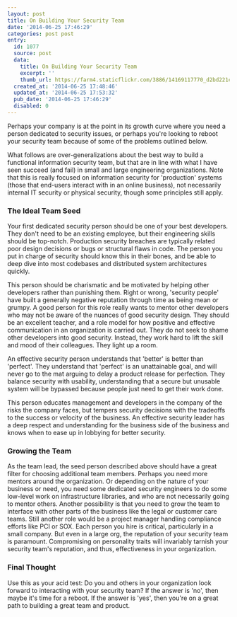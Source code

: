 ```yaml
---
layout: post
title: On Building Your Security Team
date: '2014-06-25 17:46:29'
categories: post post
entry:
  id: 1077
  source: post
  data:
    title: On Building Your Security Team
    excerpt: ''
    thumb_url: https://farm4.staticflickr.com/3886/14169117770_d2bd221c9d_q_d.jpg
  created_at: '2014-06-25 17:48:46'
  updated_at: '2014-06-25 17:53:32'
  pub_date: '2014-06-25 17:46:29'
  disabled: 0
---
```

Perhaps your company is at the point in its growth curve where you need a person dedicated to security issues, or perhaps you're looking to reboot your security team because of some of the problems outlined below.  

What follows are over-generalizations about the best way to build a functional information security team, but that are in line with what I have seen succeed (and fail) in small and large engineering organizations.  Note that this is really focused on information security for 'production' systems (those that end-users interact with in an online business), not necessarily internal IT security or physical security, though some principles still apply.

<h3>The Ideal Team Seed</h3>
Your first dedicated security person should be one of your best developers.  They don't need to be an existing employee, but their engineering skills should be top-notch.  Production security breaches are typically related poor design decisions or bugs or structural flaws in code.  The person you put in charge of security should know this in their bones, and be able to deep dive into most codebases and distributed system architectures quickly.

This person should be charismatic and be motivated by helping other developers rather than punishing them.  Right or wrong, 'security people' have built a generally negative reputation through time as being mean or grumpy.  A good person for this role really wants to mentor other developers who may not be aware of the nuances of good security design.  They should be an excellent teacher, and a role model for how positive and effective communication in an organization is carried out.  They do not seek to shame other developers into good security.   Instead, they work hard to lift the skill and mood of their colleagues.  They light up a room.

An effective security person understands that 'better' is better than 'perfect'.  They understand that 'perfect' is an unattainable goal, and will never go to the mat arguing to delay a product release for perfection.  They balance security with usability, understanding that a secure but unusable system will be bypassed because people just need to get their work done.

This person educates management and developers in the company of the risks the company faces, but tempers security decisions with the tradeoffs to the success or velocity of the business.  An effective security leader has a deep respect and understanding for the business side of the business and knows when to ease up in lobbying for better security.

<h3>Growing the Team</h3>
As the team lead, the seed person described above should have a great filter for choosing additional team members.  Perhaps you need more mentors around the organization.  Or depending on the nature of your business or need, you need some dedicated security engineers to do some low-level work on infrastructure libraries, and who are not necessarily going to mentor others.  Another possibility is that you need to grow the team to interface with other parts of the business like the legal or customer care teams.  Still another role would be a project manager handling compliance efforts like PCI or SOX.  Each person you hire is critical, particularly in a small company.  But even in a large org, the reputation of your security team is paramount.  Compromising on personality traits will invariably tarnish your security team's reputation, and thus, effectiveness in your organization.  

<h3>Final Thought</h3>
Use this as your acid test:  Do you and others in your organization look forward to interacting with your security team?  If the answer is 'no', then maybe it's time for a reboot.  If the answer is 'yes', then you're on a great path to building a great team and product.
